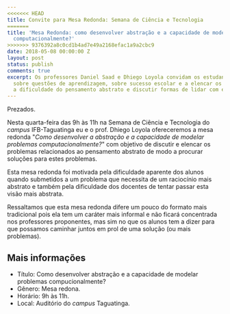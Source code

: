 ```yaml
---
<<<<<<< HEAD
title: Convite para Mesa Redonda: Semana de Ciência e Tecnologia
=======
title: 'Mesa Redonda: como desenvolver abstração e a capacidade de modelar problemas
  computacionalmente?'
>>>>>>> 9376392a8c0cd1b4ad7e49a2168efac1a9a2cbc9
date: 2018-05-08 00:00:00 Z
layout: post
status: publish
comments: true
excerpt: Os professores Daniel Saad e Dhiego Loyola convidam os estudantes para pensar
  sobre questões de aprendizagem, sobre sucesso escolar e a elencar os problemas associados
  a dificuldade do pensamento abstrato e discutir formas de lidar com esses problemas.
---
```


Prezados.

Nesta quarta-feira das 9h às 11h na Semana de Ciência e Tecnologia 
do *campus* IFB-Taguatinga eu e o prof. Dhiego Loyola ofereceremos 
a mesa redonda "*Como desenvolver a abstração e a capacidade de 
modelar problemas computacionalmente?*"  com objetivo de discutir e 
elencar os problemas relacionados ao pensamento abstrato de modo a 
procurar soluções para estes problemas.

Esta mesa redonda foi motivada pela dificuldade aparente dos alunos 
quando submetidos a um problema que necessita de um raciocínio mais 
abstrato e também pela dificuldade dos docentes de tentar passar 
esta visão mais abstrata.

Ressaltamos que esta mesa redonda difere um pouco do formato mais 
tradicional pois ela tem um caráter mais informal e não ficará 
concentrada nos professores proponentes, mas sim no que os alunos 
tem a dizer para que possamos caminhar juntos em prol de uma 
solução (ou mais problemas).



## Mais informações

* Título: Como desenvolver abstração e a capacidade de modelar 
problemas compucionalmente?
* Gênero: Mesa redona.
* Horário: 9h às 11h.
* Local: Auditório do *campus* Taguatinga.

